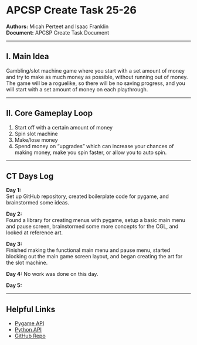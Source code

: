 # APCSP Create Task 25-26

**Authors:** Micah Perteet and Isaac Franklin  
**Document:** APCSP Create Task Document

---

## I. Main Idea
Gambling/slot machine game where you start with a set amount of money and try to make as much money as possible, without running out of money.  
The game will be a roguelike, so there will be no saving progress, and you will start with a set amount of money on each playthrough.

---

## II. Core Gameplay Loop
1. Start off with a certain amount of money  
2. Spin slot machine  
3. Make/lose money  
4. Spend money on “upgrades” which can increase your chances of making money, make you spin faster, or allow you to auto spin.  

---

## CT Days Log

**Day 1:**  
Set up GitHub repository, created boilerplate code for pygame, and brainstormed some ideas.  

**Day 2:**  
Found a library for creating menus with pygame, setup a basic main menu and pause screen, brainstormed some more concepts for the CGL, and looked at reference art.  

**Day 3:**  
Finished making the functional main menu and pause menu, started blocking out the main game screen layout, and began creating the art for the slot machine.
 
**Day 4:**
No work was done on this day.

**Day 5:**


---

## Helpful Links
- [Pygame API](https://www.pygame.org/docs/)  
- [Python API](https://docs.python.org/3/)  
- [GitHub Repo](https://github.com/MicahWPerteet/APCreateTask)